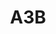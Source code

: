 ---
layout: prologo
menu: false
title: A3B
title-tei: 
letter: A
number: 3
description: Prólogo A
permalink: /A3B/
prev: A3A
next: A4A
---